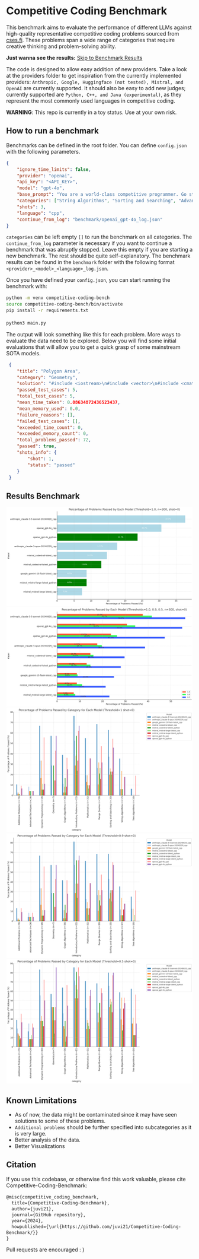 
# Competitive Coding Benchmark

This benchmark aims to evaluate the performance of different LLMs against high-quality representative competitive coding problems sourced from [cses.fi](https://cses.fi/). These problems span a wide range of categories that require creative thinking and problem-solving ability.

**Just wanna see the results:** [Skip to Benchmark Results](#results-benchmark)

The code is designed to allow easy addition of new providers. Take a look at the providers folder to get inspiration from the currently implemented providers: `Anthropic, Google, Huggingface (not tested), Mistral, and OpenAI` are currently supported. It should also be easy to add new judges; currently supported are `Python, C++, and Java (experimental)`, as they represent the most commonly used languages in competitive coding.

**WARNING**: This repo is currently in a toy status. Use at your own risk.

## How to run a benchmark 

Benchmarks can be defined in the root folder.
You can define `config.json` with the following parameters.

```json
{
    "ignore_time_limits": false, 
    "provider": "openai", 
    "api_key": "<API_KEY>", 
    "model": "gpt-4o",
    "base_prompt": "You are a world-class competitive programmer. Go step by step through the following problem. At the end, provide the entire solution in a markdown cpp block.",
    "categories": ["String Algorithms", "Sorting and Searching", "Advanced Techniques", "Additional Problems", "Dynamic Programming", "Graph Algorithms", "Introductory Problems", "Tree Algorithms", "Range Queries", "Mathematics", "Geometry"],
    "shots": 3,
    "language": "cpp",
    "continue_from_log": "benchmark/openai_gpt-4o_log.json" 
}
```

`categories` can be left empty `[]` to run the benchmark on all categories. The `continue_from_log` parameter is necessary if you want to continue a benchmark that was abruptly stopped. Leave this empty if you are starting a new benchmark. The rest should be quite self-explanatory. The benchmark results can be found in the `benchmark` folder with the following format `<provider>_<model>_<language>_log.json`.

Once you have defined your `config.json`, you can start running the benchmark with:

```bash
python -m venv competitive-coding-bench
source competitive-coding-bench/bin/activate
pip install -r requirements.txt

python3 main.py
```

The output will look something like this for each problem. More ways to evaluate the data need to be explored. Below you will find some initial evaluations that will allow you to get a quick grasp of some mainstream SOTA models.
```json
 {
    "title": "Polygon Area",
    "category": "Geometry",
    "solution": "#include <iostream>\n#include <vector>\n#include <cmath>\n\nusing namespace std;\n\nint main() {\n    int n;\n    cin >> n;\n\n    vector<long long> x(n), y(n);\n    for (int i = 0; i < n; i++) {\n        cin >> x[i] >> y[i];\n    }\n\n    long long area = 0;\n    for (int i = 0; i < n; i++) {\n        int j = (i + 1) % n;\n        area += x[i] * y[j] - x[j] * y[i];\n    }\n\n    area = abs(area);\n\n    cout << area << endl;\n\n    return 0;\n}\n",
    "passed_test_cases": 5,
    "total_test_cases": 5,
    "mean_time_taken": 0.08634872436523437,
    "mean_memory_used": 0.0,
    "failure_reasons": [],
    "failed_test_cases": [],
    "exceeded_time_count": 0,
    "exceeded_memory_count": 0,
    "total_problems_passed": 72,
    "passed": true,
    "shots_info": {
        "shot": 1,
        "status": "passed"
    }
 }
```

## Results Benchmark
![Overall Performance](assets/Overall_performance.png)
![Overall Performance After Thresholds](assets/Overall_performance_after_thresholds.png)
![Performance Across Categories Threshold 1 Shot 0](assets/performance_across_categories_threshold_1_shot_0.png)
![Performance Across Categories Threshold 0.9 Shot 0](assets/performance_across_catgories_threshold_0.9_shot_0.png)
![Performance Across Categories Threshold 0.5 Shot 0](assets/performance_across_categories_threshold_0.5_shot_0.png)

## Known Limitations
- As of now, the data might be contaminated since it may have seen solutions to some of these problems.
- `Additional problems` should be further specified into subcategories as it is very large.
- Better analysis of the data.
- Better Visualizations

## Citation

If you use this codebase, or otherwise find this work valuable, please cite Competitive-Coding-Benchmark:
```
@misc{competitive_coding_benchmark,
  title={Competitive-Coding-Benchmark},
  author={juvi21},
  journal={GitHub repository},
  year={2024},
  howpublished={\url{https://github.com/juvi21/Competitive-Coding-Benchmark/}}
}
```
Pull requests are encouraged : )
